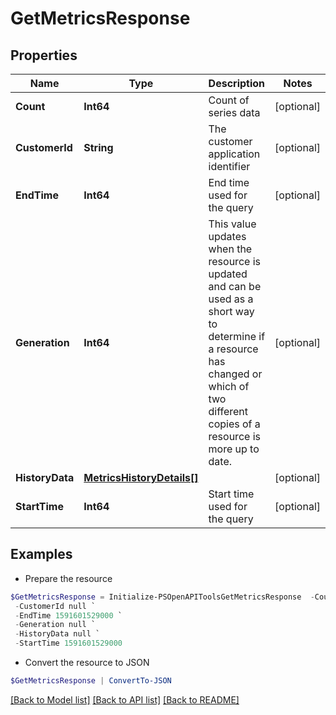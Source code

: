 # GetMetricsResponse
## Properties

Name | Type | Description | Notes
------------ | ------------- | ------------- | -------------
**Count** | **Int64** | Count of series data | [optional] 
**CustomerId** | **String** | The customer application identifier | [optional] 
**EndTime** | **Int64** | End time used for the query | [optional] 
**Generation** | **Int64** | This value updates when the resource is updated and can be used as a short way to determine if a resource has changed or which of two different copies of a resource is more up to date.  | [optional] 
**HistoryData** | [**MetricsHistoryDetails[]**](MetricsHistoryDetails.md) |  | [optional] 
**StartTime** | **Int64** | Start time used for the query | [optional] 

## Examples

- Prepare the resource
```powershell
$GetMetricsResponse = Initialize-PSOpenAPIToolsGetMetricsResponse  -Count 5 `
 -CustomerId null `
 -EndTime 1591601529000 `
 -Generation null `
 -HistoryData null `
 -StartTime 1591601529000
```

- Convert the resource to JSON
```powershell
$GetMetricsResponse | ConvertTo-JSON
```

[[Back to Model list]](../README.md#documentation-for-models) [[Back to API list]](../README.md#documentation-for-api-endpoints) [[Back to README]](../README.md)

